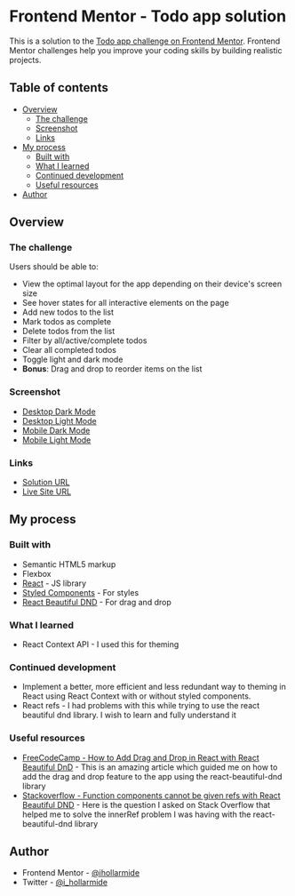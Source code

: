 # Frontend Mentor - Todo app solution

This is a solution to the [Todo app challenge on Frontend Mentor](https://www.frontendmentor.io/challenges/todo-app-Su1_KokOW). Frontend Mentor challenges help you improve your coding skills by building realistic projects. 

## Table of contents

- [Overview](#overview)
  - [The challenge](#the-challenge)
  - [Screenshot](#screenshot)
  - [Links](#links)
- [My process](#my-process)
  - [Built with](#built-with)
  - [What I learned](#what-i-learned)
  - [Continued development](#continued-development)
  - [Useful resources](#useful-resources)
- [Author](#author)


## Overview

### The challenge

Users should be able to:

- View the optimal layout for the app depending on their device's screen size
- See hover states for all interactive elements on the page
- Add new todos to the list
- Mark todos as complete
- Delete todos from the list
- Filter by all/active/complete todos
- Clear all completed todos
- Toggle light and dark mode
- **Bonus**: Drag and drop to reorder items on the list

### Screenshot

- [Desktop Dark Mode](https://res.cloudinary.com/iolamide/image/upload/v1626217773/Frontend_Mentor_Todo_App_Dark_Mode_By_Idris_m3n2op.png)
- [Desktop Light Mode](https://res.cloudinary.com/iolamide/image/upload/v1626217773/Frontend_Mentor_Todo_App_Light_Mode_By_Idris_j2d0ds.png)
- [Mobile Dark Mode](https://res.cloudinary.com/iolamide/image/upload/v1626249528/mobile-todo-app-dark-theme-by-idris_my0pde.jpg)
- [Mobile Light Mode](https://res.cloudinary.com/iolamide/image/upload/v1626249526/mobile-todo-app-light-theme-by-idris_go516u.jpg)


### Links

- [Solution URL](https://github.com/ihollarmide/frontend-mentor-todo-app)
- [Live Site URL](https://idris-todo-app.netlify.app/)

## My process

### Built with

- Semantic HTML5 markup
- Flexbox
- [React](https://reactjs.org/) - JS library
- [Styled Components](https://styled-components.com/) - For styles
- [React Beautiful DND](https://github.com/atlassian/react-beautiful-dnd) - For drag and drop

### What I learned
- React Context API - I used this for theming


### Continued development
- Implement a better, more efficient and less redundant way to theming in React using React Context with or without styled components.
- React refs - I had problems with this while trying to use the react beautiful dnd library. I wish to learn and fully understand it

### Useful resources

- [FreeCodeCamp - How to Add Drag and Drop in React with React Beautiful DnD](https://www.freecodecamp.org/news/how-to-add-drag-and-drop-in-react-with-react-beautiful-dnd/) - This is an amazing article which guided me on how to add the drag and drop feature to the app using the react-beautiful-dnd library
- [Stackoverflow - Function components cannot be given refs with React Beautiful DND](https://stackoverflow.com/questions/68361643/function-components-cannot-be-given-refs-with-react-beautiful-dnd/68361783#68361783) - Here is the question I asked on Stack Overflow that helped me to solve the innerRef problem I was having with the react-beautiful-dnd library


## Author

- Frontend Mentor - [@ihollarmide](https://www.frontendmentor.io/profile/ihollarmide)
- Twitter - [@i_hollarmide](https://www.twitter.com/i_hollarmide)

